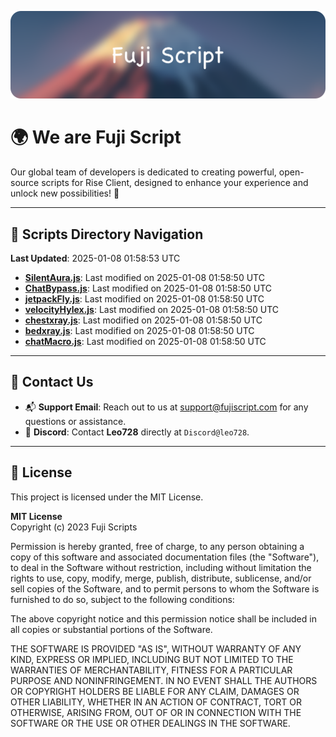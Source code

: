 ![Banner](.github/b.webp)

# 🌍 **We are Fuji Script**

Our global team of developers is dedicated to creating powerful, open-source scripts for Rise Client, designed to enhance your experience and unlock new possibilities! 🌟

---
<!-- SCRIPTS_NAVIGATION_START -->
## 📂 **Scripts Directory Navigation**

**Last Updated**: 2025-01-08 01:58:53 UTC

- **[SilentAura.js](scripts/SilentAura.js)**: Last modified on 2025-01-08 01:58:50 UTC
- **[ChatBypass.js](scripts/ChatBypass.js)**: Last modified on 2025-01-08 01:58:50 UTC
- **[jetpackFly.js](scripts/jetpackFly.js)**: Last modified on 2025-01-08 01:58:50 UTC
- **[velocityHylex.js](scripts/velocityHylex.js)**: Last modified on 2025-01-08 01:58:50 UTC
- **[chestxray.js](scripts/chestxray.js)**: Last modified on 2025-01-08 01:58:50 UTC
- **[bedxray.js](scripts/bedxray.js)**: Last modified on 2025-01-08 01:58:50 UTC
- **[chatMacro.js](scripts/chatMacro.js)**: Last modified on 2025-01-08 01:58:50 UTC

<!-- SCRIPTS_NAVIGATION_END -->

---

## 💬 **Contact Us**  
- 📬 **Support Email**: Reach out to us at [support@fujiscript.com](mailto:support@fujiscript.com) for any questions or assistance.  
- 💬 **Discord**: Contact **Leo728** directly at `Discord@leo728`.

---

## 📜 **License**

This project is licensed under the MIT License.  

**MIT License**  
Copyright (c) 2023 Fuji Scripts  

Permission is hereby granted, free of charge, to any person obtaining a copy of this software and associated documentation files (the "Software"), to deal in the Software without restriction, including without limitation the rights to use, copy, modify, merge, publish, distribute, sublicense, and/or sell copies of the Software, and to permit persons to whom the Software is furnished to do so, subject to the following conditions:  

The above copyright notice and this permission notice shall be included in all copies or substantial portions of the Software.  

THE SOFTWARE IS PROVIDED "AS IS", WITHOUT WARRANTY OF ANY KIND, EXPRESS OR IMPLIED, INCLUDING BUT NOT LIMITED TO THE WARRANTIES OF MERCHANTABILITY, FITNESS FOR A PARTICULAR PURPOSE AND NONINFRINGEMENT. IN NO EVENT SHALL THE AUTHORS OR COPYRIGHT HOLDERS BE LIABLE FOR ANY CLAIM, DAMAGES OR OTHER LIABILITY, WHETHER IN AN ACTION OF CONTRACT, TORT OR OTHERWISE, ARISING FROM, OUT OF OR IN CONNECTION WITH THE SOFTWARE OR THE USE OR OTHER DEALINGS IN THE SOFTWARE.  
